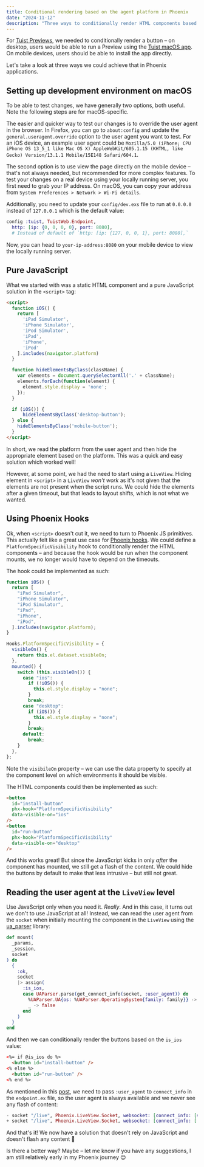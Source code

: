 ```yaml
---
title: Conditional rendering based on the agent platform in Phoenix
date: "2024-11-12"
description: "Three ways to conditionally render HTML components based on the agent platform in Phoenix."
---
```


For [Tuist Previews](https://docs.tuist.dev/en/guides/share/previews#previews), we needed to conditionally render a button – on desktop, users would be able to run a Preview using the [Tuist macOS app](https://docs.tuist.dev/en/guides/share/previews#tuist-macos-app). On mobile devices, users should be able to install the app directly.

Let's take a look at three ways we could achieve that in Phoenix applications.

## Setting up development environment on macOS

To be able to test changes, we have generally two options, both useful. Note the following steps are for macOS-specific.

The easier and quicker way to test our changes is to override the user agent in the browser. In Firefox, you can go to `about:config` and update the `general.useragent.override` option to the user agent you want to test. For an iOS device, an example user agent could be `Mozilla/5.0 (iPhone; CPU iPhone OS 13_5_1 like Mac OS X) AppleWebKit/605.1.15 (KHTML, like Gecko) Version/13.1.1 Mobile/15E148 Safari/604.1`.

The second option is to use view the page directly on the mobile device – that's not always needed, but recommended for more complex features. To test your changes on a real device using your locally running server, you first need to grab your IP address. On macOS, you can copy your address from `System Preferences > Network > Wi-Fi details`.

Additionally, you need to update your `config/dev.exs` file to run at `0.0.0.0` instead of `127.0.0.1` which is the default value:
```elixir
config :tuist, TuistWeb.Endpoint,
  http: [ip: {0, 0, 0, 0}, port: 8080],
  # Instead of default of `http: [ip: {127, 0, 0, 1}, port: 8080],`
```

Now, you can head to `your-ip-address:8080` on your mobile device to view the locally running server.

## Pure JavaScript

What we started with was a static HTML component and a pure JavaScript solution in the `<script>` tag:
```html
<script>
  function iOS() {
    return [
      'iPad Simulator',
      'iPhone Simulator',
      'iPod Simulator',
      'iPad',
      'iPhone',
      'iPod'
    ].includes(navigator.platform)
  }

  function hideElementsByClass(className) {
    var elements = document.querySelectorAll('.' + className);
    elements.forEach(function(element) {
      element.style.display = 'none';
    });
  }

  if (iOS()) {
      hideElementsByClass('desktop-button');
  } else {
    hideElementsByClass('mobile-button');
  }
</script>
```

In short, we read the platform from the user agent and then hide the appropriate element based on the platform. This was a quick and easy solution which worked well!

However, at some point, we had the need to start using a `LiveView`. Hiding element in `<script>` in a `LiveView` _won't work_ as it's not given that the elements are not present when the script runs. We could hide the elements after a given timeout, but that leads to layout shifts, which is not what we wanted.

## Using Phoenix Hooks

Ok, when `<script>` doesn't cut it, we need to turn to Phoenix JS primitives. This actually felt like a great use case for [Phoenix hooks](https://hexdocs.pm/phoenix_live_view/js-interop.html#client-hooks-via-phx-hook). We could define a `PlatformSpecificVisibility` hook to conditionally render the HTML components – and because the hook would be run when the component mounts, we no longer would have to depend on the timeouts.

The hook could be implemented as such:
```javascript
function iOS() {
  return [
    "iPad Simulator",
    "iPhone Simulator",
    "iPod Simulator",
    "iPad",
    "iPhone",
    "iPod",
  ].includes(navigator.platform);
}

Hooks.PlatformSpecificVisibility = {
  visibleOn() {
    return this.el.dataset.visibleOn;
  },
  mounted() {
    switch (this.visibleOn()) {
      case "ios":
        if (!iOS()) {
          this.el.style.display = "none";
        }
        break;
      case "desktop":
        if (iOS()) {
          this.el.style.display = "none";
        }
        break;
      default:
        break;
    }
  },
};
```

Note the `visibileOn` property – we can use the data property to specify at the component level on which environments it should be visible.

The HTML components could then be implemented as such:
```html
<button
  id="install-button"
  phx-hook="PlatformSpecificVisibility"
  data-visible-on="ios"
/>
<button
  id="run-button"
  phx-hook="PlatformSpecificVisibility"
  data-visible-on="desktop"
/>
```

And this works great! But since the JavaScript kicks in only _after_ the component has mounted, we still get a flash of the content. We could hide the buttons by default to make that less intrusive – but still not great.

## Reading the user agent at the `LiveView` level

Use JavaScript only when you need it. _Really_. And in this case, it turns out we don't to use JavaScript at all! Instead, we can read the user agent from the `socket` when initially mounting the component in the `LiveView` using the [ua_parser](https://hexdocs.pm/ua_parser/readme.html) library:
```elixir
def mount(
  _params,
  _session,
  socket
) do
  {
    :ok,
    socket
    |> assign(
      :is_ios,
      case UAParser.parse(get_connect_info(socket, :user_agent)) do
        %UAParser.UA{os: %UAParser.OperatingSystem{family: family}} -> family == "iOS"
        _ -> false
      end
    )
  }
end
```

And then we can conditionally render the buttons based on the `is_ios` value:
```html
<%= if @is_ios do %>
  <button id="install-button" />
<% else %>
  <button id="run-button" />
<% end %>
```

As mentioned in this [post](https://fly.io/phoenix-files/pass-user-agent-info-to-your-liveview/), we need to pass `:user_agent` to `connect_info` in the `endpoint.ex` file, so the user agent is always available and we never see any flash of content:
```elixir
- socket "/live", Phoenix.LiveView.Socket, websocket: [connect_info: [session: @session_options]]
+ socket "/live", Phoenix.LiveView.Socket, websocket: [connect_info: [:user_agent, session: @session_options]]
```

And that's it! We now have a solution that doesn't rely on JavaScript and doesn't flash any content 🎉

Is there a better way? Maybe – let me know if you have any suggestions, I am still relatively early in my Phoenix journey 😌
